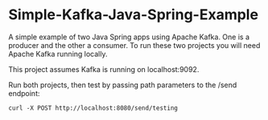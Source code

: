 # Simple-Kafka-Java-Spring-Example
A simple example of two Java Spring apps using Apache Kafka. One is a producer and the other a consumer. To run these two projects you will need Apache Kafka running locally.

This project assumes Kafka is running on localhost:9092.

Run both projects, then test by passing path parameters to the /send endpoint:

```curl -X POST http://localhost:8080/send/testing ```